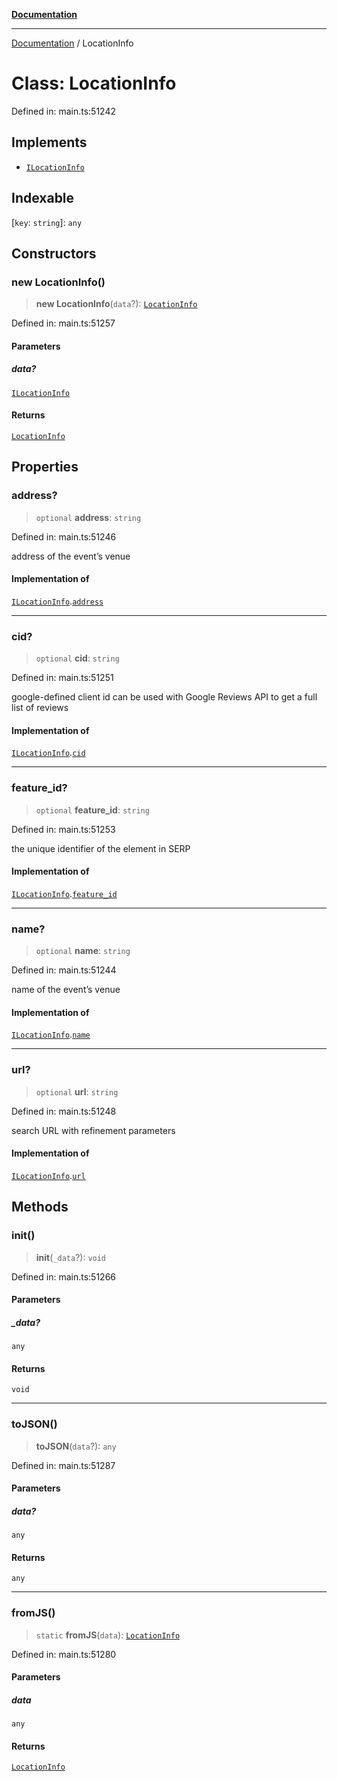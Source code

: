 [**Documentation**](../README.md)

***

[Documentation](../README.md) / LocationInfo

# Class: LocationInfo

Defined in: main.ts:51242

## Implements

- [`ILocationInfo`](../interfaces/ILocationInfo.md)

## Indexable

\[`key`: `string`\]: `any`

## Constructors

### new LocationInfo()

> **new LocationInfo**(`data`?): [`LocationInfo`](LocationInfo.md)

Defined in: main.ts:51257

#### Parameters

##### data?

[`ILocationInfo`](../interfaces/ILocationInfo.md)

#### Returns

[`LocationInfo`](LocationInfo.md)

## Properties

### address?

> `optional` **address**: `string`

Defined in: main.ts:51246

address of the event’s venue

#### Implementation of

[`ILocationInfo`](../interfaces/ILocationInfo.md).[`address`](../interfaces/ILocationInfo.md#address)

***

### cid?

> `optional` **cid**: `string`

Defined in: main.ts:51251

google-defined client id
can be used with Google Reviews API to get a full list of reviews

#### Implementation of

[`ILocationInfo`](../interfaces/ILocationInfo.md).[`cid`](../interfaces/ILocationInfo.md#cid)

***

### feature\_id?

> `optional` **feature\_id**: `string`

Defined in: main.ts:51253

the unique identifier of the element in SERP

#### Implementation of

[`ILocationInfo`](../interfaces/ILocationInfo.md).[`feature_id`](../interfaces/ILocationInfo.md#feature_id)

***

### name?

> `optional` **name**: `string`

Defined in: main.ts:51244

name of the event’s venue

#### Implementation of

[`ILocationInfo`](../interfaces/ILocationInfo.md).[`name`](../interfaces/ILocationInfo.md#name)

***

### url?

> `optional` **url**: `string`

Defined in: main.ts:51248

search URL with refinement parameters

#### Implementation of

[`ILocationInfo`](../interfaces/ILocationInfo.md).[`url`](../interfaces/ILocationInfo.md#url)

## Methods

### init()

> **init**(`_data`?): `void`

Defined in: main.ts:51266

#### Parameters

##### \_data?

`any`

#### Returns

`void`

***

### toJSON()

> **toJSON**(`data`?): `any`

Defined in: main.ts:51287

#### Parameters

##### data?

`any`

#### Returns

`any`

***

### fromJS()

> `static` **fromJS**(`data`): [`LocationInfo`](LocationInfo.md)

Defined in: main.ts:51280

#### Parameters

##### data

`any`

#### Returns

[`LocationInfo`](LocationInfo.md)
